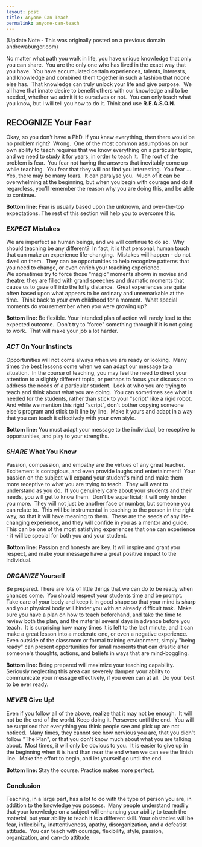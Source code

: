 ```yaml
---
layout: post
title: Anyone Can Teach
permalink: anyone-can-teach
---
```


(Update Note - This was originally posted on a previous domain andrewaburger.com)

No matter what path you walk in life, you have unique knowledge that only you can share.  You are the only one who has lived in the exact way that you have.  You have accumulated certain experiences, talents, interests, and knowledge and combined them together in such a fashion that noone else has.  That knowledge can truly unlock your life and give purpose.  We all have that innate desire to benefit others with our knowledge and to be needed, whether we admit it to ourselves or not.  You can only teach what you know, but I will tell you how to do it. Think and use **R.E.A.S.O.N.**


## RECOGNIZE Your Fear

Okay, so you don't have a PhD. If you knew everything, then there would be no problem right?  Wrong.  One of the most common assumptions on our own ability to teach requires that we know everything on a particular topic, and we need to study it for years, in order to teach it.  The root of the problem is fear.  You fear not having the answers that inevitably come up while teaching.  You fear that they will not find you interesting.  You fear ...   Yes, there may be many fears.  It can paralyse you.  Much of it can be overwhelming at the beginning, but when you begin with courage and do it regardless, you'll remember the reason why you are doing this, and be able to continue.

<strong>Bottom line:</strong> Fear is usually based upon the unknown, and over-the-top expectations. The rest of this section will help you to overcome this.
<h3><em>EXPECT</em> Mistakes</h3>
We are imperfect as human beings, and we will continue to do so.  Why should teaching be any different?  In fact, it is that personal, human touch that can make an experience life-changing.  Mistakes will happen - do not dwell on them.  They can be opportunities to help recognize patterns that you need to change, or even enrich your teaching experience. We sometimes try to force those "magic" moments shown in movies and theatre: they are filled with grand speeches and dramatic moments that cause us to gaze off into the lofty distance.  Great experiences are quite often based upon what appears to be ordinary and unremarkable at the time.  Think back to your own childhood for a moment.  What special moments do you remember when you were growing up?

<strong>Bottom line:</strong> Be flexible. Your intended plan of action will rarely lead to the expected outcome.  Don't try to "force" something through if it is not going to work.  That will make your job a lot harder.
<h3><em>ACT</em> On Your Instincts</h3>
Opportunities will not come always when we are ready or looking.  Many times the best lessons come when we can adapt our message to a situation.  In the course of teaching, you may feel the need to direct your attention to a slightly different topic, or perhaps to focus your discussion to address the needs of a particular student.  Look at who you are trying to teach and think about what you are doing.  You can sometimes see what is needed for the students, rather than stick to your "script" like a rigid robot. And while we mention this rigid "script", don't bother copying someone else's program and stick to it line by line.  Make it yours and adapt in a way that you can teach it effectively with your own style.

<strong>Bottom line:</strong> You must adapt your message to the individual, be receptive to opportunities, and play to your strengths.
<h3><em>SHARE</em> What You Know</h3>
Passion, compassion, and empathy are the virtues of any great teacher.  Excitement is contagious, and even provide laughs and entertainment!  Your passion on the subject will expand your student's mind and make them more receptive to what you are trying to teach.  They will want to understand as you do.  If you genuinely care about your students and their needs, you will get to know them.  Don't be superficial; it will only hinder you more.  They will not just be another face or number, but someone you can relate to.  This will be instrumental in teaching to the person in the right way, so that it will have meaning to them.  These are the seeds of any life-changing experience, and they will confide in you as a mentor and guide.  This can be one of the most satisfying experiences that one can experience - it will be special for both you and your student.

<strong>Bottom line:</strong> Passion and honesty are key. It will inspire and grant you respect, and make your message have a great positive impact to the individual.
<h3><em>ORGANIZE</em> Yourself</h3>
Be prepared. There are lots of little things that we can do to be ready when chances come.  You should respect your students time and be prompt.  Take care of your body and keep it in good shape so that your mind is sharp and your physical body will hinder you with an already difficult task.  Make sure you have a plan on how to teach beforehand, and take the time to review both the plan, and the material several days in advance before you teach.  It is surprising how many times it is left to the last minute, and it can make a great lesson into a moderate one, or even a negative experience.  Even outside of the classroom or formal training environment, simply "being ready" can present opportunities for small moments that can drastic alter someone's thoughts, actions, and beliefs in ways that are mind-boggling.

<strong>Bottom line:</strong> Being prepared will maximize your teaching capability.  Seriously neglecting this area can severely dampen your ability to communicate your message effectively, if you even can at all.  Do your best to be ever ready.
<h3><em>NEVER</em> Give Up!</h3>
Even if you follow all of the above, realize that it may not be enough.  It will not be the end of the world. Keep doing it. Persevere until the end.  You will be surprised that everything you think people see and pick up are not noticed.  Many times, they cannot see how nervious you are, that you didn't follow "The Plan", or that you don't know much about what you are talking about.  Most times, it will only be obvious to you.  It is easier to give up in the beginning when it is hard than near the end when we can see the finish line.  Make the effort to begin, and let yourself go until the end.

<strong>Bottom line:</strong> Stay the course. Practice makes more perfect.
<h3>Conclusion</h3>
Teaching, in a large part, has a lot to do with the type of person you are, in addition to the knowledge you possess.  Many people understand readily that your knowledge on a subject will enhancing your ability to teach the material, but your ability to teach it is a different skill. Your obstacles will be fear, inflexibility, inattentiveness, apathy, disorganization, and a defeatist attitude.  You can teach with courage, flexibility, style, passion, organization, and can-do attitude.
